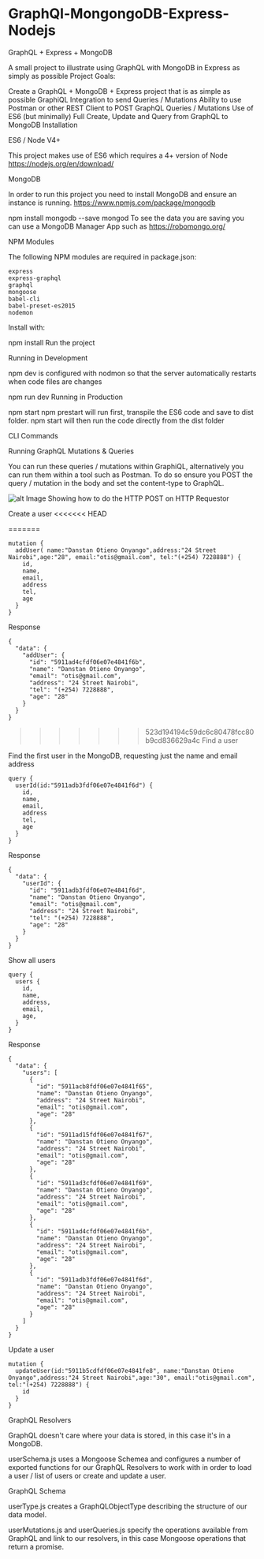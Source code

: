 # GraphQl-MongongoDB-Express-Nodejs
GraphQL + Express + MongoDB

A small project to illustrate using GraphQL with MongoDB in Express as simply as possible
Project Goals:

Create a GraphQL + MongoDB + Express project that is as simple as possible
GraphiQL Integration to send Queries / Mutations
Ability to use Postman or other REST Client to POST GraphQL Queries / Mutations
Use of ES6 (but minimally)
Full Create, Update and Query from GraphQL to MongoDB
Installation

ES6 / Node V4+

This project makes use of ES6 which requires a 4+ version of Node https://nodejs.org/en/download/

MongoDB

In order to run this project you need to install MongoDB and ensure an instance is running. https://www.npmjs.com/package/mongodb

npm install mongodb --save
mongod
To see the data you are saving you can use a MongoDB Manager App such as https://robomongo.org/

NPM Modules

The following NPM modules are required in package.json:
```
express
express-graphql
graphql
mongoose
babel-cli
babel-preset-es2015
nodemon
```
Install with:

npm install
Run the project

Running in Development

npm dev is configured with nodmon so that the server automatically restarts when code files are changes

npm run dev
Running in Production

npm start
npm prestart will run first, transpile the ES6 code and save to dist folder. npm start will then run the code directly from the dist folder

CLI Commands

Running GraphQL Mutations & Queries

You can run these queries / mutations within GraphiQL, alternatively you can run them within a tool such as Postman. To do so ensure you POST the query / mutation in the body and set the content-type to GraphQL.

![alt Image Showing how to do the HTTP POST on HTTP Requestor](https://github.com/rovahrowa/GraphQl-MongongoDB-Express-Nodejs/blob/master/readme/post-httpreq.png)


Create a user
<<<<<<< HEAD


=======
```
mutation {
  addUser( name:"Danstan Otieno Onyango",address:"24 Street Nairobi",age:"28", email:"otis@gmail.com", tel:"(+254) 7228888") {
    id,
    name,
    email,
    address
    tel,
    age
  }
}
```
Response
```
{
  "data": {
    "addUser": {
      "id": "5911ad4cfdf06e07e4841f6b",
      "name": "Danstan Otieno Onyango",
      "email": "otis@gmail.com",
      "address": "24 Street Nairobi",
      "tel": "(+254) 7228888",
      "age": "28"
    }
  }
}
```
>>>>>>> 523d194194c59dc6c80478fcc80b9cd836629a4c
Find a user

Find the first user in the MongoDB, requesting just the name and email address
```
query {
  userId(id:"5911adb3fdf06e07e4841f6d") {
    id,
    name,
    email,
    address
    tel,
    age
  }
}
```
Response
```
{
  "data": {
    "userId": {
      "id": "5911adb3fdf06e07e4841f6d",
      "name": "Danstan Otieno Onyango",
      "email": "otis@gmail.com",
      "address": "24 Street Nairobi",
      "tel": "(+254) 7228888",
      "age": "28"
    }
  }
}
```
Show all users
```
query {
  users {
    id,
    name,
    address,
    email,
    age,
  }
}
```
Response
```
{
  "data": {
    "users": [
      {
        "id": "5911acb8fdf06e07e4841f65",
        "name": "Danstan Otieno Onyango",
        "address": "24 Street Nairobi",
        "email": "otis@gmail.com",
        "age": "28"
      },
      {
        "id": "5911ad15fdf06e07e4841f67",
        "name": "Danstan Otieno Onyango",
        "address": "24 Street Nairobi",
        "email": "otis@gmail.com",
        "age": "28"
      },
      {
        "id": "5911ad3cfdf06e07e4841f69",
        "name": "Danstan Otieno Onyango",
        "address": "24 Street Nairobi",
        "email": "otis@gmail.com",
        "age": "28"
      },
      {
        "id": "5911ad4cfdf06e07e4841f6b",
        "name": "Danstan Otieno Onyango",
        "address": "24 Street Nairobi",
        "email": "otis@gmail.com",
        "age": "28"
      },
      {
        "id": "5911adb3fdf06e07e4841f6d",
        "name": "Danstan Otieno Onyango",
        "address": "24 Street Nairobi",
        "email": "otis@gmail.com",
        "age": "28"
      }
    ]
  }
}
```
Update a user
```
mutation {
  updateUser(id:"5911b5cdfdf06e07e4841fe8", name:"Danstan Otieno Onyango",address:"24 Street Nairobi",age:"30", email:"otis@gmail.com", tel:"(+254) 7228888") {
    id
  }
}
```
GraphQL Resolvers

GraphQL doesn't care where your data is stored, in this case it's in a MongoDB.

userSchema.js uses a Mongoose Schemea and configures a number of exported functions for our GraphQL Resolvers to work with in order to load a user / list of users or create and update a user.

GraphQL Schema

userType.js creates a GraphQLObjectType describing the structure of our data model.

userMutations.js and userQueries.js specify the operations available from GraphQL and link to our resolvers, in this case Mongoose operations that return a promise.
